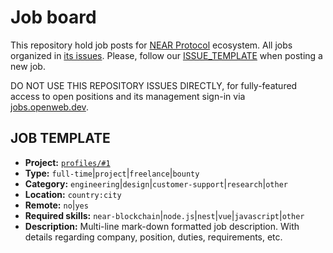 # Job board

This repository hold job posts for [NEAR Protocol](https://near.org) ecosystem. All jobs organized in [its issues](https://github.com/veliovgroup/jobs/issues). Please, follow our [ISSUE_TEMPLATE](https://github.com/veliovgroup/jobs/blob/main/.github/ISSUE_TEMPLATE/new-job-post.md) when posting a new job.

DO NOT USE THIS REPOSITORY ISSUES DIRECTLY, for fully-featured access to open positions and its management sign-in via [jobs.openweb.dev](https://jobs.openweb.dev/).

## JOB TEMPLATE

- __Project:__ [`profiles/#1`](https://github.com/veliovgroup/profiles/issues/#1)
- __Type:__ `full-time`|`project`|`freelance`|`bounty`
- __Category:__ `engineering`|`design`|`customer-support`|`research`|`other`
- __Location:__ `country:city`
- __Remote:__ `no`|`yes`
- __Required skills:__ `near-blockchain`|`node.js`|`nest`|`vue`|`javascript`|`other`
- __Description:__ Multi-line mark-down formatted job description.
With details regarding company, position, duties, requirements, etc.
